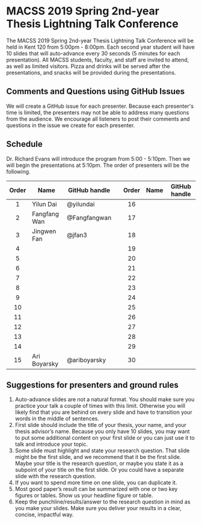 # MACSS 2019 Spring 2nd-year Thesis Lightning Talk Conference

The MACSS 2019 Spring 2nd-year Thesis Lightning Talk Conference will be held in Kent 120 from 5:00pm - 8:00pm. Each second year student will have 10 slides that will auto-advance every 30 seconds (5 minutes for each presentation). All MACSS students, faculty, and staff are invited to attend, as well as limited visitors. Pizza and drinks will be served after the presentations, and snacks will be provided during the presentations.

## Comments and Questions using GitHub Issues

We will create a GitHub issue for each presenter. Because each presenter's time is limited, the presenters may not be able to address many questions from the audience. We encourage all listeners to post their comments and questions in the issue we create for each presenter.

## Schedule

Dr. Richard Evans will introduce the program from 5:00 - 5:10pm. Then we will begin the presentations at 5:10pm. The order of presenters will be the following.

| Order | Name         | GitHub handle |     | Order | Name  | GitHub handle |
| :---: | ------------ | ------------- | --- | :---: | ----- | --------------|
| 1     | Yilun Dai    | @yilundai     |     | 16    |       |               |
| 2     | Fangfang Wan | @Fangfangwan  |     | 17    |       |               |
| 3     | Jingwen Fan  | @jfan3        |     | 18    |       |               |
| 4     |              |               |     | 19    |       |               |
| 5     |              |               |     | 20    |       |               |
| 6     |              |               |     | 21    |       |               |
| 7     |              |               |     | 22    |       |               |
| 8     |              |               |     | 23    |       |               |
| 9     |              |               |     | 24    |       |               |
| 10    |              |               |     | 25    |       |               |
| 11    |              |               |     | 26    |       |               |
| 12    |              |               |     | 27    |       |               |
| 13    |              |               |     | 28    |       |               |
| 14    |              |               |     | 29    |       |               |
| 15    | Ari Boyarsky | @ariboyarsky  |     | 30    |       |               |


## Suggestions for presenters and ground rules

1. Auto-advance slides are not a natural format. You should make sure you practice your talk a couple of times with this limit. Otherwise you will likely find that you are behind on every slide and have to transition your words in the middle of sentences.
2. First slide should include the title of your thesis, your name, and your thesis advisor’s name. Because you only have 10 slides, you may want to put some additional content on your first slide or you can just use it to talk and introduce your topic.
3. Some slide must highlight and state your research question. That slide might be the first slide, and we recommend that it be the first slide. Maybe your title is the research question, or maybe you state it as a subpoint of your title on the first slide. Or you could have a separate slide with the research question.
4. If you want to spend more time on one slide, you can duplicate it.
5. Most good paper’s result can be summarized with one or two key figures or tables. Show us your headline figure or table.
6. Keep the punchline/results/answer to the research question in mind as you make your slides. Make sure you deliver your results in a clear, concise, impactful way.
